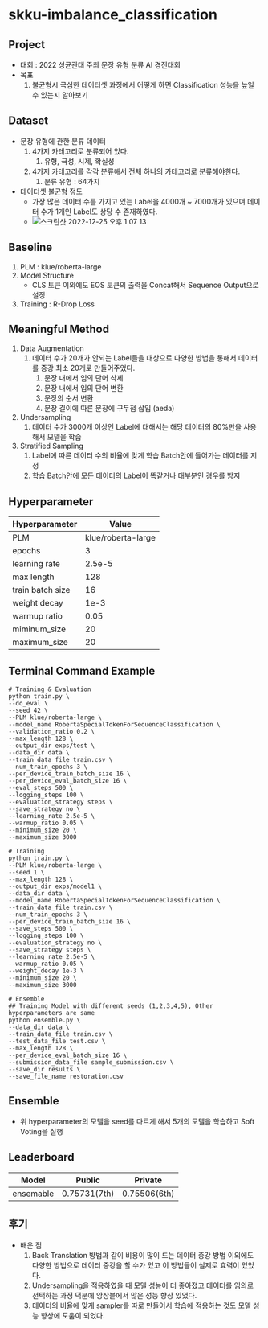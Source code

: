 # skku-imbalance_classification

## Project
  * 대회 : 2022 성균관대 주최 문장 유형 분류 AI 경진대회
  * 목표
      1. 불균형시 극심한 데이터셋 과정에서 어떻게 하면 Classification 성능을 높일 수 있는지 알아보기
      
## Dataset
  * 문장 유형에 관한 분류 데이터
      1. 4가지 카테고리로 분류되어 있다.
          1. 유형, 극성, 시제, 확실성
      2. 4가지 카테고리를 각각 분류해서 전체 하나의 카테고리로 분류해야한다.
          1. 분류 유형 : 64가지
  * 데이터셋 불균형 정도
      * 가장 많은 데이터 수를 가지고 있는 Label을 4000개 ~ 7000개가 있으며 데이터 수가 1개인 Label도 상당 수 존재하였다.
      * ![스크린샷 2022-12-25 오후 1 07 13](https://user-images.githubusercontent.com/48673702/209456675-8899037c-90ba-45c8-9760-c01058ae37b5.png)


## Baseline
  1. PLM : klue/roberta-large
  2. Model Structure
      * CLS 토큰 이외에도 EOS 토큰의 출력을 Concat해서 Sequence Output으로 설정
  3. Training : R-Drop Loss
 
## Meaningful Method
  1. Data Augmentation
      1. 데이터 수가 20개가 안되는 Label들을 대상으로 다양한 방법을 통해서 데이터를 증강 최소 20개로 만들어주었다.
          1. 문장 내에서 임의 단어 삭제
          2. 문장 내에서 임의 단어 변환
          3. 문장의 순서 변환
          4. 문장 길이에 따른 문장에 구두점 삽입 (aeda)
  2. Undersampling
      1. 데이터 수가 3000개 이상인 Label에 대해서는 해당 데이터의 80%만을 사용해서 모델을 학습 
  3. Stratified Sampling
      1. Label에 따른 데이터 수의 비율에 맞게 학습 Batch안에 들어가는 데이터를 지정
      2. 학습 Batch안에 모든 데이터의 Label이 똑같거나 대부분인 경우를 방지

## Hyperparameter
|Hyperparameter|Value|
|--------|-----------|
|PLM|klue/roberta-large|
|epochs|3|
|learning rate|2.5e-5|
|max length|128|
|train batch size|16|
|weight decay|1e-3|
|warmup ratio|0.05|
|miminum_size|20|
|maximum_size|20|


## Terminal Command Example
  ```shell
  # Training & Evaluation
  python train.py \
  --do_eval \
  --seed 42 \
  --PLM klue/roberta-large \
  --model_name RobertaSpecialTokenForSequenceClassification \
  --validation_ratio 0.2 \
  --max_length 128 \
  --output_dir exps/test \
  --data_dir data \
  --train_data_file train.csv \
  --num_train_epochs 3 \
  --per_device_train_batch_size 16 \
  --per_device_eval_batch_size 16 \
  --eval_steps 500 \
  --logging_steps 100 \
  --evaluation_strategy steps \
  --save_strategy no \
  --learning_rate 2.5e-5 \
  --warmup_ratio 0.05 \
  --minimum_size 20 \
  --maximum_size 3000
  
  # Training
  python train.py \
  --PLM klue/roberta-large \
  --seed 1 \
  --max_length 128 \
  --output_dir exps/model1 \
  --data_dir data \
  --model_name RobertaSpecialTokenForSequenceClassification \
  --train_data_file train.csv \
  --num_train_epochs 3 \
  --per_device_train_batch_size 16 \
  --save_steps 500 \
  --logging_steps 100 \
  --evaluation_strategy no \
  --save_strategy steps \
  --learning_rate 2.5e-5 \
  --warmup_ratio 0.05 \
  --weight_decay 1e-3 \
  --minimum_size 20 \
  --maximum_size 3000
  
  # Ensemble
  ## Training Model with different seeds (1,2,3,4,5), Other hyperparameters are same
  python ensemble.py \
  --data_dir data \
  --train_data_file train.csv \
  --test_data_file test.csv \
  --max_length 128 \
  --per_device_eval_batch_size 16 \
  --submission_data_file sample_submission.csv \
  --save_dir results \
  --save_file_name restoration.csv
 
  ```

## Ensemble
  * 위 hyperparameter의 모델을 seed를 다르게 해서 5개의 모델을 학습하고 Soft Voting을 실행

## Leaderboard
|Model|Public|Private|
|-----|----|----|
|ensemable|0.75731(7th)|0.75506(6th)|

## 후기
  * 배운 점 
      1. Back Translation 방법과 같이 비용이 많이 드는 데이터 증강 방법 이외에도 다양한 방법으로 데이터 증강을 할 수가 있고 이 방법들이 실제로 효력이 있었다.
      2. Undersampling을 적용하였을 때 모델 성능이 더 좋아졌고 데이터를 임의로 선택하는 과정 덕분에 앙상블에서 많은 성능 향상 있었다.
      3. 데이터의 비율에 맞게 sampler를 따로 만들어서 학습에 적용하는 것도 모델 성능 향상에 도움이 되었다.
      









